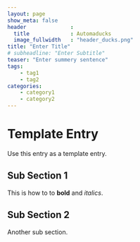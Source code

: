 ```yaml
---
layout: page
show_meta: false
header              :
  title             : Automaducks
  image_fullwidth   : "header_ducks.png"
title: "Enter Title"
# subheadline: "Enter Subtitle"
teaser: "Enter summery sentence"
tags:
    - tag1
    - tag2
categories:
    - category1
    - category2
---
```

# Template Entry 

Use this entry as a template entry.

## Sub Section 1

This is how to to **bold** and *italics*.

## Sub Section 2

Another sub section.
